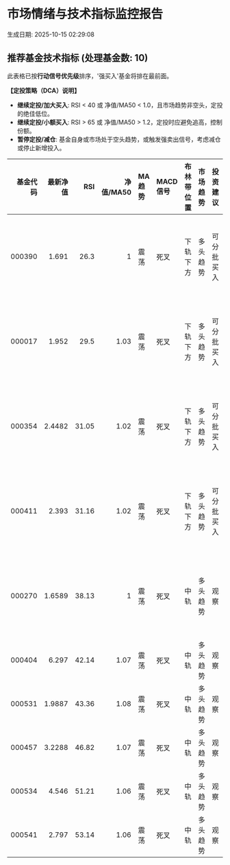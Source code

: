 # 市场情绪与技术指标监控报告

生成日期: 2025-10-15 02:29:08

## 推荐基金技术指标 (处理基金数: 10)
此表格已按**行动信号优先级**排序，'强买入'基金将排在最前面。

**【定投策略（DCA）说明】**
- **继续定投/加大买入**: RSI < 40 或 净值/MA50 < 1.0，且市场趋势非空头，定投的绝佳低位。
- **继续定投/小额买入**: RSI > 65 或 净值/MA50 > 1.2，定投时应避免追高，控制份额。
- **暂停定投/减仓**: 基金自身或市场处于空头趋势，或触发强卖出信号，考虑减仓或停止新增投入。

|   基金代码 |   最新净值 |   RSI |   净值/MA50 | MA趋势   | MACD信号   | 布林带位置   | 市场趋势   | 投资建议   | 行动信号   | 定投策略      |
|-------:|-------:|------:|----------:|:-------|:---------|:--------|:-------|:-------|:-------|:----------|
| 000390 | 1.691  | 26.3  |      1    | 震荡     | 死叉       | 下轨下方    | 多头趋势   | 可分批买入  | 弱买入    | 继续定投/加大买入 |
| 000017 | 1.952  | 29.5  |      1.03 | 震荡     | 死叉       | 下轨下方    | 多头趋势   | 可分批买入  | 弱买入    | 继续定投/加大买入 |
| 000354 | 2.4482 | 31.05 |      1.02 | 震荡     | 死叉       | 下轨下方    | 多头趋势   | 可分批买入  | 弱买入    | 继续定投/加大买入 |
| 000411 | 2.393  | 31.16 |      1.02 | 震荡     | 死叉       | 下轨下方    | 多头趋势   | 可分批买入  | 弱买入    | 继续定投/加大买入 |
| 000270 | 1.6589 | 38.13 |      1    | 震荡     | 死叉       | 中轨      | 多头趋势   | 观察     | 弱买入    | 继续定投/加大买入 |
| 000404 | 6.297  | 42.14 |      1.07 | 震荡     | 死叉       | 中轨      | 多头趋势   | 观察     | 弱买入    | 继续定投      |
| 000531 | 1.9887 | 43.36 |      1.08 | 震荡     | 死叉       | 中轨      | 多头趋势   | 观察     | 弱买入    | 继续定投      |
| 000457 | 3.2288 | 46.82 |      1.07 | 震荡     | 死叉       | 中轨      | 多头趋势   | 观察     | 持有/观察  | 继续定投      |
| 000534 | 4.546  | 51.21 |      1.06 | 震荡     | 死叉       | 中轨      | 多头趋势   | 观察     | 持有/观察  | 继续定投      |
| 000541 | 2.797  | 53.14 |      1.06 | 震荡     | 死叉       | 中轨      | 多头趋势   | 观察     | 持有/观察  | 继续定投      |